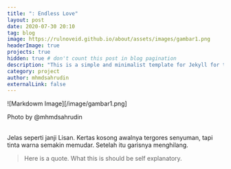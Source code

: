 ```yaml
---
title: ": Endless Love"
layout: post
date: 2020-07-30 20:10
tag: blog
image: https://rulnoveid.github.io/about/assets/images/gambar1.png
headerImage: true
projects: true
hidden: true # don't count this post in blog pagination
description: "This is a simple and minimalist template for Jekyll for those who likes to eat noodles."
category: project
author: mhmdsahrudin
externalLink: false
---
```


![Markdowm Image][/image/gambar1.png]
<figcaption class="caption">Photo by @mhmdsahrudin</figcaption>
<br/>

<span>Jelas seperti janji Lisan. Kertas kosong awalnya tergores senyuman, tapi tinta warna semakin memudar. 
Setelah itu garisnya menghilang.</span>

> Here is a quote. What this is should be self explanatory.
